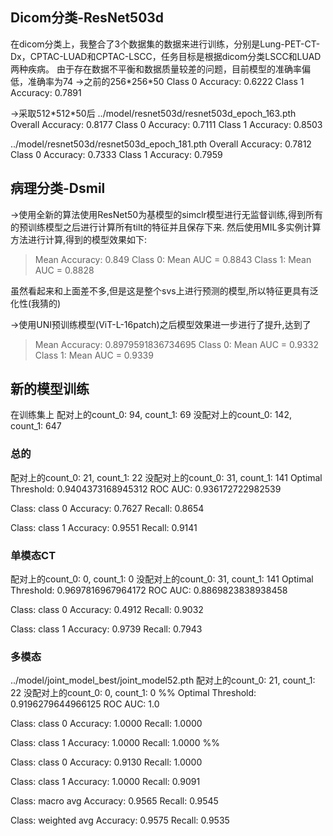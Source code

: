 ## Dicom分类-ResNet503d
在dicom分类上，我整合了3个数据集的数据来进行训练，分别是Lung-PET-CT-Dx，CPTAC-LUAD和CPTAC-LSCC，任务目标是根据dicom分类LSCC和LUAD两种疾病。
由于存在数据不平衡和数据质量较差的问题，目前模型的准确率偏低，准确率为74
->之前的256\*256\*50
Class 0 Accuracy: 0.6222
Class 1 Accuracy: 0.7891

->采取512\*512\*50后
../model/resnet503d/resnet503d_epoch_163.pth
Overall Accuracy: 0.8177
Class 0 Accuracy: 0.7111
Class 1 Accuracy: 0.8503

../model/resnet503d/resnet503d_epoch_181.pth
Overall Accuracy: 0.7812
Class 0 Accuracy: 0.7333
Class 1 Accuracy: 0.7959

## 病理分类-Dsmil
->使用全新的算法使用ResNet50为基模型的simclr模型进行无监督训练,得到所有的预训练模型之后进行计算所有tilt的特征并且保存下来.
然后使用MIL多实例计算方法进行计算,得到的模型效果如下:
>Mean Accuracy: 0.849
>Class 0: Mean AUC = 0.8843
>Class 1: Mean AUC = 0.8828

虽然看起来和上面差不多,但是这是整个svs上进行预测的模型,所以特征更具有泛化性(我猜的)

->使用UNI预训练模型(ViT-L-16patch)之后模型效果进一步进行了提升,达到了
>Mean Accuracy: 0.8979591836734695
>Class 0: Mean AUC = 0.9332
>Class 1: Mean AUC = 0.9339

## 新的模型训练
在训练集上
配对上的count_0: 94, count_1: 69
没配对上的count_0: 142, count_1: 647
### 总的
配对上的count_0: 21, count_1: 22
没配对上的count_0: 31, count_1: 141
Optimal Threshold: 0.9404373168945312
ROC AUC: 0.936172722982539

Class: class 0
  Accuracy: 0.7627
  Recall: 0.8654

Class: class 1
  Accuracy: 0.9551
  Recall: 0.9141

### 单模态CT
配对上的count_0: 0, count_1: 0
没配对上的count_0: 31, count_1: 141
Optimal Threshold: 0.9697816967964172
ROC AUC: 0.8869823838938458

Class: class 0
  Accuracy: 0.4912
  Recall: 0.9032

Class: class 1
  Accuracy: 0.9739
  Recall: 0.7943

### 多模态
../model/joint_model_best/joint_model52.pth
配对上的count_0: 21, count_1: 22
没配对上的count_0: 0, count_1: 0
%% Optimal Threshold: 0.9196279644966125
ROC AUC: 1.0

Class: class 0
  Accuracy: 1.0000
  Recall: 1.0000

Class: class 1
  Accuracy: 1.0000
  Recall: 1.0000 %%

Class: class 0
  Accuracy: 0.9130
  Recall: 1.0000

Class: class 1
  Accuracy: 1.0000
  Recall: 0.9091

Class: macro avg
  Accuracy: 0.9565
  Recall: 0.9545

Class: weighted avg
  Accuracy: 0.9575
  Recall: 0.9535